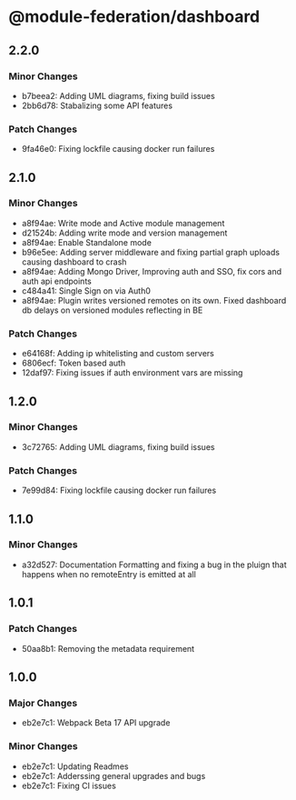 # @module-federation/dashboard

## 2.2.0

### Minor Changes

- b7beea2: Adding UML diagrams, fixing build issues
- 2bb6d78: Stabalizing some API features

### Patch Changes

- 9fa46e0: Fixing lockfile causing docker run failures

## 2.1.0

### Minor Changes

- a8f94ae: Write mode and Active module management
- d21524b: Adding write mode and version management
- a8f94ae: Enable Standalone mode
- b96e5ee: Adding server middleware and fixing partial graph uploads causing dashboard to crash
- a8f94ae: Adding Mongo Driver, Improving auth and SSO, fix cors and auth api endpoints
- c484a41: Single Sign on via Auth0
- a8f94ae: Plugin writes versioned remotes on its own. Fixed dashboard db delays on versioned modules reflecting in BE

### Patch Changes

- e64168f: Adding ip whitelisting and custom servers
- 6806ecf: Token based auth
- 12daf97: Fixing issues if auth environment vars are missing

## 1.2.0

### Minor Changes

- 3c72765: Adding UML diagrams, fixing build issues

### Patch Changes

- 7e99d84: Fixing lockfile causing docker run failures

## 1.1.0

### Minor Changes

- a32d527: Documentation Formatting and fixing a bug in the pluign that happens when no remoteEntry is emitted at all

## 1.0.1

### Patch Changes

- 50aa8b1: Removing the metadata requirement

## 1.0.0

### Major Changes

- eb2e7c1: Webpack Beta 17 API upgrade

### Minor Changes

- eb2e7c1: Updating Readmes
- eb2e7c1: Adderssing general upgrades and bugs
- eb2e7c1: Fixing CI issues

